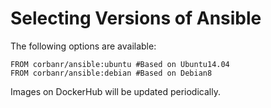 Selecting Versions of Ansible
=============================

The following options are available:

    FROM corbanr/ansible:ubuntu #Based on Ubuntu14.04
    FROM corbanr/ansible:debian #Based on Debian8

Images on DockerHub will be updated periodically.
